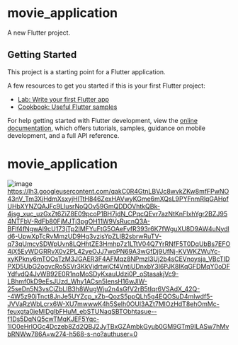 # movie_application

A new Flutter project.

## Getting Started

This project is a starting point for a Flutter application.

A few resources to get you started if this is your first Flutter project:

- [Lab: Write your first Flutter app](https://docs.flutter.dev/get-started/codelab)
- [Cookbook: Useful Flutter samples](https://docs.flutter.dev/cookbook)

For help getting started with Flutter development, view the
[online documentation](https://docs.flutter.dev/), which offers tutorials,
samples, guidance on mobile development, and a full API reference.
# movie_application

![image](https://user-images.githubusercontent.com/61006645/229184346-1e71bb16-73af-4b92-affc-69a5f669dec1.png)
https://lh3.googleusercontent.com/qakC0R4GtnLBVJc8wvkZKw8mfFPwNO43nV_Tm3XjHdmXsxyjHlTtH846ZexHAVwyKGme6mXQsL9PYFnmRlqGAHofUHbXYNZQAJFc9LIusrNoQOv59GmQDDOVhtkQBk-4jsg_xuc_uzGxZt6ZiZ8E09pcoP1BH7jdN_CPqcQEvr7azNtKnFIxhYgr2BZJ954NTFbV-RdFb80FjMJTj3pgOH11W9VsRucnQ3A-BFlf4fNgwAl9cU173jTp2IMFYuFtG5OAeFvfR393r6K7fWguXU8D9AW4uNydld6-UpwXpTcRvMmzUD9Hg3vzisYpZLIB2sbrwRuTV-q73qUmcySDWpUvn8LQHhtZE3Hmhp7z1LTtV04Q7YrRNfF5T0DqUbBs7EFO4jX5EyWDGRRvX0v2PL42yeOJJ7woPN69A3wGfDj9UfNj-KVWKZWuYc-xyKPkny6mTOOsTzM3JGAER3F4AFMqz8NPmzl3Uj2b4sCEVnoysja_VBcTIDPXD5UbG2ogvcRo5SVr3KkVjdrtwjCf4VntjUDnxbY3I6PJK8lKqGFDMqY0oDFYdfvdQ4JvWB92E0R1nqMoSDyKxauUdzi0P_oStasakjVc9-LBhmf0kD9eEsJUzd_Why1ACsn5IensH16wJlW-25seDn5N3vsCjZbLIB3h8WugWju2n4sGfV2rB5tIqr6VSAdX_42Q--4W5z90jTnct8JnJe5UYZcp_xZb-QozS5ppQLh5g4EQOSuD4mIwdf5-JVVaRzWbLcrx6W-XU7mwwwK4h5Selh0OUl3AZt7MlOzHdT8ehOmMc-feuxgta0jeMlDglbFHuM_ebSTUNaqSBTObhtasue--f1Ds5DqNQ5cwTMqKJEF5Yqc-1IO0eHrIOGc4Dczeb8Zd2QBJ2JyTBxGZAmbkGyub0GM9GTm9ILASw7hMvbRNWw786A=w274-h568-s-no?authuser=0
